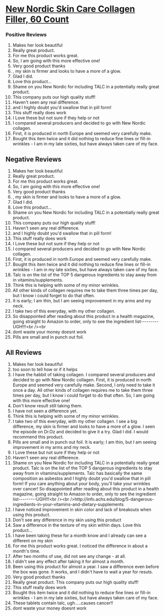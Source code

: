 # [New Nordic Skin Care Collagen Filler, 60 Count](https://products.checkmycream.com/products/New-Nordic-Skin-Care-Collagen-Filler-60-Count.html)

### Positive Reviews

<ol>
      <li>Makes her look beautiful</li>
      <li>Really great product.</li>
      <li>For me this product works great.  </li>
      <li>So, I am going with this more effective one!</li>
      <li>Very good product thanks</li>
      <li>, my skin is firmer and looks to have a more of a glow.  </li>
      <li>Glad I did.  </li>
      <li>Love this product...</li>
      <li>Shame on you New Nordic for including TALC in a potentially really great product.</li>
      <li>This company puts our high quality stuff!</li>
      <li>Haven&#x27;t seen any real difference.</li>
      <li>and I highly doubt you&#x27;d swallow that in pill form!</li>
      <li>This stuff really does work</li>
      <li>I Love these but not sure if they help or not</li>
      <li>I compared several producers and decided to go with New Nordic collagen.</li>
      <li>First, it is produced in north Europe and seemed very carefully make.</li>
      <li>Bought this item twice and it did nothing to reduce fine lines or fill-in wrinkles - I am in my late sixties, but have always taken care of my face.</li>
</ol>


<h2>Negative Reviews</h2>
<ol>
<li> Makes her look beautiful</li>
<li> Really great product.</li>
<li> For me this product works great.  </li>
<li> So, I am going with this more effective one!</li>
<li> Very good product thanks</li>
<li> , my skin is firmer and looks to have a more of a glow.  </li>
<li> Glad I did.  </li>
<li> Love this product...</li>
<li> Shame on you New Nordic for including TALC in a potentially really great product.</li>
<li> This company puts our high quality stuff!</li>
<li> Haven&#x27;t seen any real difference.</li>
<li> and I highly doubt you&#x27;d swallow that in pill form!</li>
<li> This stuff really does work</li>
<li> I Love these but not sure if they help or not</li>
<li> I compared several producers and decided to go with New Nordic collagen.</li>
<li> First, it is produced in north Europe and seemed very carefully make.</li>
<li> Bought this item twice and it did nothing to reduce fine lines or fill-in wrinkles - I am in my late sixties, but have always taken care of my face.</li>
<li> Talc is on the list of the TOP 5 dangerous ingredients to stay away from in vitamins/supplements.</li>
<li> Think this is helping with some of my minor wrinkles.</li>
<li> All other kinds of collagen requires me to take them three times per day, but I know i could forget to do that often.</li>
<li> It is early; I am thin, but I am seeing improvement in my arms and my neck.</li>
<li> I take two of this everyday, with my other collagen.  </li>
<li> So disappointed after reading about this product in a health magazine, going straight to Amazon to order, only to see the ingredient list---------UGH!!!&lt;br /&gt;&lt;br</li>
<li> dont waste your money doesnt work</li>
<li> Pills are small and in punch out foil.  </li>
</ol>

<h2>All Reviews</h2>

<ol>
    <li> Makes her look beautiful</li>
    <li> too soon to tell how  or if it helps</li>
    <li> I have the habbit of taking collagen. I compared several producers and decided to go with New Nordic collagen. First, it is produced in north Europe and seemed very carefully make. Second, I only need to take it once a day. All other kinds of collagen requires me to take them three times per day, but I know i could forget to do that often. So, I am going with this more effective one!</li>
    <li> Don&#x27;t know result still taking them.</li>
    <li> I have not seen a difference yet.</li>
    <li> Think this is helping with some of my minor wrinkles.</li>
    <li> I take two of this everyday, with my other collagen.  I see a big difference, my skin is firmer and looks to have a more of a glow.  I seen the episode on Dr.Oz and decided to give it a try.  Glad I did.  I would recommend this product.</li>
    <li> Pills are small and in punch out foil.  It is early; I am thin, but I am seeing improvement in my arms and my neck.</li>
    <li> I Love these but not sure if they help or not</li>
    <li> Haven&#x27;t seen any real difference.</li>
    <li> Shame on you New Nordic for including TALC in a potentially really great product. Talc is on the list of the TOP 5 dangerous ingredients to stay away from in vitamins/supplements. Talc has basically the same composition as asbestos and I highly doubt you&#x27;d swallow that in pill form! If you care anything about your body, you&#x27;ll take your wrinkles over cancer! So disappointed after reading about this product in a health magazine, going straight to Amazon to order, only to see the ingredient list---------UGH!!!&lt;br /&gt;&lt;br /&gt;http://info.achs.edu/blog/5-dangerous-ingredients-in-your-vitamins-and-dietary-supplements</li>
    <li> I have noticed improvement in skin color and lack of breakouts when using this product.</li>
    <li> Don&#x27;t see any difference in my skin using this product</li>
    <li> Saw a difference in the texture of my skin within days. Love this product...</li>
    <li> I have been taking these for a month know and I already can see a different on my skin</li>
    <li> For me this product works great.  I noticed the difference in about a month&#x27;s time.</li>
    <li> After two months of use, did not see any change - at all.</li>
    <li> I didn&#x27;t see any effect after taking it for almost a month.</li>
    <li> Been using this product for almost a year.  I saw a difference even before the box was gone. It works, and I didn&#x27;t have to wait a year for resuts.</li>
    <li> Very good product thanks</li>
    <li> Really great product. This company puts our high quality stuff!</li>
    <li> This stuff really does work</li>
    <li> Bought this item twice and it did nothing to reduce fine lines or fill-in wrinkles - I am in my late sixties, but have always taken care of my face.</li>
    <li> These tablets contain talc, ugh.....causes cancer!!</li>
    <li> dont waste your money doesnt work</li>
</ol>




